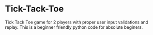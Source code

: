 # Tick-Tack-Toe
Tick Tack Toe game for 2 players with proper user input validations and replay. This is a beginner friendly python code for absolute beginers.
